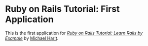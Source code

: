 # Ruby on Rails Tutorial: First Application

This is the first application for 
[*Ruby on Rails Tutorial: Learn Rails by Example*](http://railstutorial.org/)
by [Michael Harlt](http://michaelhartl.com/).
